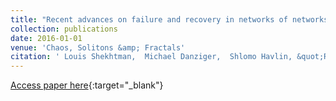 ```yaml
---
title: "Recent advances on failure and recovery in networks of networks"
collection: publications
date: 2016-01-01
venue: 'Chaos, Solitons &amp; Fractals'
citation: ' Louis Shekhtman,  Michael Danziger,  Shlomo Havlin, &quot;Recent advances on failure and recovery in networks of networks.&quot; Chaos, Solitons &amp;amp; Fractals, 2016.'
---
```

[Access paper here](https://www.sciencedirect.com/science/article/pii/S0960077916300339?casa_token=TWBUv11fNOoAAAAA:24hf_H8GsKSuXHTbUn9Q4SiMmDP0ar_3vKlflZY-LhV0eWjMrDf50kAIx1r8rqE4g3BxmR5hUg){:target="_blank"}
